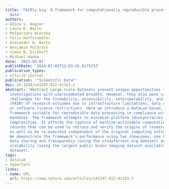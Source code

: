 ```yaml
---
title: 'FAIRly big: A framework for computationally reproducible processing of large-scale
  data'
authors:
- Adina S. Wagner
- Laura K. Waite
- Małgorzata Wierzba
- Felix Hoffstaedter
- Alexander Q. Waite
- Benjamin Poldrack
- Simon B. Eickhoff
- Michael Hanke
date: '2022-03-01'
publishDate: '2024-07-05T12:03:55.017523Z'
publication_types:
- article-journal
publication: '*Scientific Data*'
doi: 10.1038/s41597-022-01163-2
abstract: 'Abstract Large-scale datasets present unique opportunities to perform scientific
  investigations with unprecedented breadth. However, they also pose considerable
  challenges for the findability, accessibility, interoperability, and reusability
  (FAIR) of research outcomes due to infrastructure limitations, data usage constraints,
  or software license restrictions. Here we introduce a DataLad-based, domain-agnostic
  framework suitable for reproducible data processing in compliance with open science
  mandates. The framework attempts to minimize platform idiosyncrasies and performance-related
  complexities. It affords the capture of machine-actionable computational provenance
  records that can be used to retrace and verify the origins of research outcomes,
  as well as be re-executed independent of the original computing infrastructure.
  We demonstrate the framework’s performance using two showcases: one highlighting
  data sharing and transparency (using the studyforrest.org dataset) and another highlighting
  scalability (using the largest public brain imaging dataset available: the UK Biobank
  dataset).'
tags:
- datalad
- Important
links:
- name: URL
  url: https://www.nature.com/articles/s41597-022-01163-2
---
```

